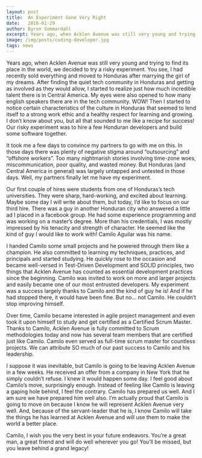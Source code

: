 ```yaml
---
layout: post
title:  An Experiment Gone Very Right
date:   2016-01-29
author: Byron Sommardahl
excerpt: Years ago, when Acklen Avenue was still very young and trying to find its place in the world, we decided to try a risky experiment.
image: /img/posts/coding-developer.jpg
tags: news
---
```


Years ago, when Acklen Avenue was still very young and trying to find its place in the world, we decided to try a risky experiment. You see, I had recently sold everything and moved to Honduras after marrying the girl of my dreams. After finding the quiet tech community in Honduras and getting as involved as they would allow, I started to realize just how much incredible talent there is in Central America. My eyes were also opened to how many english speakers there are in the tech community. WOW! Then I started to notice certain characteristics of the culture in Honduras that seemed to lend itself to a strong work ethic and a healthy respect for learning and growing. I don’t know about you, but all that sounded to me like a recipe for success! Our risky experiment was to hire a few Honduran developers and build some software together.

It took me a few days to convince my partners to go with me on this. In those days there was plenty of negative stigma around “outsourcing” and “offshore workers”. Too many nightmarish stories involving time-zone woes, miscommunication, poor quality, and wasted money. But Honduras (and Central America in general) was largely untapped and untested in those days. Well, my partners finally let me have my experiment.

Our first couple of hires were students from one of Honduras’s tech universities. They were sharp, hard-working, and excited about learning. Maybe some day I will write about them, but today, I’d like to focus on our third hire. There was a guy in another Honduran city who answered a little ad I placed in a facebook group. He had some experience programming and was working on a master’s degree. More than his credentials, I was mostly impressed by his tenacity and strength of character. He seemed like the kind of guy I would like to work with! Camilo Aguilar was his name.

I handed Camilo some small projects and he powered through them like a champion. He also committed to learning my techniques, practices, and principals and started studying. He quickly rose to the occasion and became well-versed in Test-Driven Development and SOLID principles, two things that Acklen Avenue has counted as essential development practices since the beginning. Camilo was invited to work on more and larger projects and easily became one of our most entrusted developers. My experiment was a success largely thanks to Camilo and the kind of guy he is! And if he had stopped there, it would have been fine. But no… not Camilo. He couldn’t stop improving himself.

Over time, Camilo became interested in agile project management and even took it upon himself to study and get certified as a Certified Scrum Master. Thanks to Camilo, Acklen Avenue is fully committed to Scrum methodologies today and now has several team members that are certified just like Camilo. Camilo even served as full-time scrum master for countless projects. We can attribute SO much of our past success to Camilo and his leadership.

I suppose it was inevitable, but Camilo is going to be leaving Acklen Avenue in a few weeks. He received an offer from a company in New York that he simply couldn’t refuse. I knew it would happen some day. I feel good about Camilo’s move, surprisingly enough. Instead of feeling like Camilo is leaving a gaping hole behind, I feel the contrary. Camilo has prepared us well. And I am sure we have prepared him well also. I’m actually proud that Camilo is going to move on because I know he will represent Acklen Avenue very well. And, because of the servant-leader that he is, I know Camilo will take the things he has learned at Acklen Avenue and will use them to make the world a better place.

Camilo, I wish you the very best in your future endeavors. You’re a great man, a great friend and will do well wherever you go! You’ll be missed, but you leave behind a grand legacy!